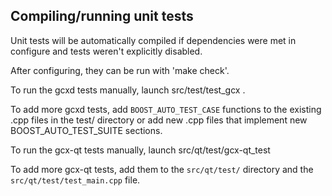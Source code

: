 Compiling/running unit tests
------------------------------------

Unit tests will be automatically compiled if dependencies were met in configure
and tests weren't explicitly disabled.

After configuring, they can be run with 'make check'.

To run the gcxd tests manually, launch src/test/test_gcx .

To add more gcxd tests, add `BOOST_AUTO_TEST_CASE` functions to the existing
.cpp files in the test/ directory or add new .cpp files that
implement new BOOST_AUTO_TEST_SUITE sections.

To run the gcx-qt tests manually, launch src/qt/test/gcx-qt_test

To add more gcx-qt tests, add them to the `src/qt/test/` directory and
the `src/qt/test/test_main.cpp` file.
